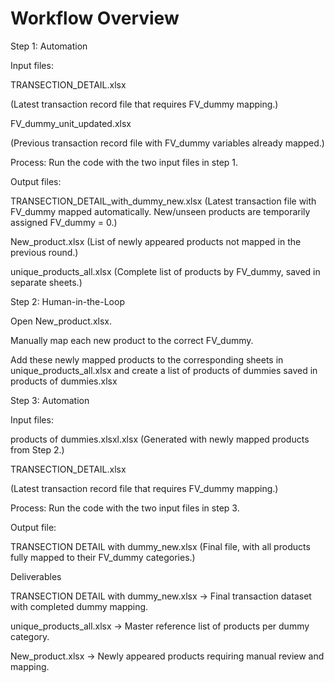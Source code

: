 # Workflow Overview
Step 1: Automation

Input files:

TRANSECTION_DETAIL.xlsx

(Latest transaction record file that requires FV_dummy mapping.)

FV_dummy_unit_updated.xlsx

(Previous transaction record file with FV_dummy variables already mapped.)

Process:
Run the code with the two input files in step 1.

Output files:

TRANSECTION_DETAIL_with_dummy_new.xlsx
(Latest transaction file with FV_dummy mapped automatically.
New/unseen products are temporarily assigned FV_dummy = 0.)

New_product.xlsx
(List of newly appeared products not mapped in the previous round.)

unique_products_all.xlsx
(Complete list of products by FV_dummy, saved in separate sheets.)

Step 2: Human-in-the-Loop

Open New_product.xlsx.

Manually map each new product to the correct FV_dummy.

Add these newly mapped products to the corresponding sheets in unique_products_all.xlsx and create a list of products of dummies saved in products of dummies.xlsx

Step 3: Automation

Input files:

products of dummies.xlsxl.xlsx
(Generated with newly mapped products from Step 2.)

TRANSECTION_DETAIL.xlsx

(Latest transaction record file that requires FV_dummy mapping.)

Process:
Run the code with the two input files in step 3.

Output file:

TRANSECTION DETAIL with dummy_new.xlsx
(Final file, with all products fully mapped to their FV_dummy categories.)

Deliverables

TRANSECTION DETAIL with dummy_new.xlsx → Final transaction dataset with completed dummy mapping.

unique_products_all.xlsx → Master reference list of products per dummy category.

New_product.xlsx → Newly appeared products requiring manual review and mapping.
